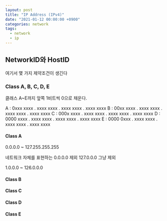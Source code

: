 ```yaml
---
layout: post
title: "IP Address (IPv4)"
date: "2021-01-12 00:00:00 +0900"
categories: network
tags:
  - network
  - ip
---
```


## NetworkID와 HostID
여기서 몇 가지 제약조건이 생긴다



### Class A, B, C, D, E

클래스 A~E까지 앞쪽 1비트씩 0으로 채운다.

A : 0xxx xxxx . xxxx xxxx . xxxx xxxx . xxxx xxxx
B : 00xx xxxx . xxxx xxxx . xxxx xxxx . xxxx xxxx
C : 000x xxxx . xxxx xxxx . xxxx xxxx . xxxx xxxx
D : 0000 xxxx . xxxx xxxx . xxxx xxxx . xxxx xxxx
E : 0000 0xxx . xxxx xxxx . xxxx xxxx . xxxx xxxx

#### Class A

0.0.0.0 ~ 127.255.255.255

네트워크 자체를 표현하는 0.0.0.0 제외
127.0.0.0 그냥 제외

1.0.0.0 ~ 126.0.0.0

#### Class B
#### Class C
#### Class D
#### Class E
